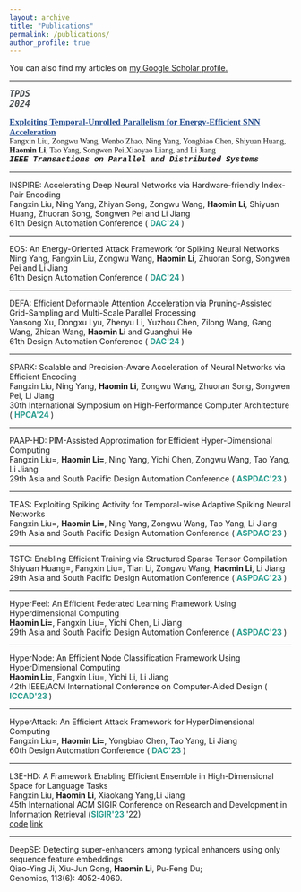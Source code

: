 ```yaml
---
layout: archive
title: "Publications"
permalink: /publications/
author_profile: true
---
```


You can also find my articles on <u><a href="https://scholar.google.com/citations?hl=zh-CN&user=635o82sAAAAJ">my Google Scholar profile</a>.</u>

--------



<!-- <code style="font-family: Georgia, serif; color: #494e52; background-color: #fafafa;">TPDS24</code> -->
<code style="font-style:italic; color: #494e52; background-color: #fafafa; font-size: 1.1em;"><b>TPDS 2024</b></code>
<!-- <code style="font-style:italic; color: #494e52; background-color: #fafafa; font-size: 1.25em;">TPDS 2024</code> -->
<a href="https://www.computer.org/csdl/journal/td/5555/01/10561563/1XSjAqPAVEs" style="color: #224b8d; font-family: Georgia, serif; font-size: 1.1em;"><strong>
  Exploiting Temporal-Unrolled Parallelism for Energy-Efficient SNN Acceleration</strong>
</a>
<br>
<span style="font-family: Georgia, serif; ">Fangxin Liu, Zongwu Wang, Wenbo Zhao, Ning Yang, Yongbiao Chen, Shiyuan Huang, <strong>Haomin Li</strong>, Tao Yang, Songwen Pei,Xiaoyao Liang, and Li Jiang
</span>
<br>
<span style="font-family: 'Courier New', Courier, monospace; font-style:italic; transform:rotate(-20deg); "><strong>
IEEE Transactions on Parallel and Distributed Systems</strong>
</span>

--------

INSPIRE: Accelerating Deep Neural Networks via Hardware-friendly Index-Pair Encoding
<br>
Fangxin Liu, Ning Yang, Zhiyan Song, Zongwu Wang, **Haomin Li**, Shiyuan Huang, Zhuoran Song, Songwen Pei and Li Jiang
<br>
61th Design Automation Conference ( <b><font color="#2a9d8f">DAC'24 </font></b> )

--------

EOS: An Energy-Oriented Attack Framework for Spiking Neural Networks
<br>
Ning Yang, Fangxin Liu, Zongwu Wang, **Haomin Li**, Zhuoran Song, Songwen Pei and Li Jiang
<br>
61th Design Automation Conference ( <b><font color="#2a9d8f">DAC'24 </font></b> )

--------

DEFA: Efficient Deformable Attention Acceleration via Pruning-Assisted Grid-Sampling and Multi-Scale Parallel Processing
<br>
Yansong Xu, Dongxu Lyu, Zhenyu Li, Yuzhou Chen, Zilong Wang, Gang Wang, Zhican Wang, **Haomin Li** and Guanghui He
<br>
61th Design Automation Conference ( <b><font color="#2a9d8f">DAC'24 </font></b> )

--------

SPARK: Scalable and Precision-Aware Acceleration of Neural Networks via Efficient Encoding
<br>
Fangxin Liu, Ning Yang, **Haomin Li**, Zongwu Wang, Zhuoran Song, Songwen Pei, Li Jiang
<br>
30th International Symposium on High-Performance Computer Architecture ( <b><font color="#2a9d8f">HPCA'24 </font></b> )

--------

PAAP-HD: PIM-Assisted Approximation for Efficient Hyper-Dimensional Computing
<br>
Fangxin Liu=, **Haomin Li=**, Ning Yang, Yichi Chen, Zongwu Wang, Tao Yang, Li Jiang
<br>
29th Asia and South Pacific Design Automation Conference ( <b><font color="#2a9d8f">ASPDAC'23 </font></b> )

--------

TEAS: Exploiting Spiking Activity for Temporal-wise Adaptive Spiking Neural Networks
<br>
Fangxin Liu=, **Haomin Li=**, Ning Yang, Zongwu Wang, Tao Yang, Li Jiang
<br>
29th Asia and South Pacific Design Automation Conference ( <b><font color="#2a9d8f">ASPDAC'23 </font></b> )

--------

TSTC: Enabling Efficient Training via Structured Sparse Tensor Compilation
<br>
Shiyuan Huang=, Fangxin Liu=, Tian Li, Zongwu Wang, **Haomin Li**, Li Jiang
<br>
29th Asia and South Pacific Design Automation Conference ( <b><font color="#2a9d8f">ASPDAC'23 </font></b> )

--------

HyperFeel: An Efficient Federated Learning Framework Using Hyperdimensional Computing
<br>
**Haomin Li=**, Fangxin Liu=, Yichi Chen, Li Jiang
<br>
29th Asia and South Pacific Design Automation Conference ( <b><font color="#2a9d8f">ASPDAC'23 </font></b> )

--------

HyperNode: An Efficient Node Classification Framework Using HyperDimensional Computing
<br>
**Haomin Li=**, Fangxin Liu=, Yichi Li, Li Jiang
<br>
42th IEEE/ACM International Conference on Computer-Aided Design ( <b><font color="#2a9d8f">ICCAD'23 </font></b> )

--------

HyperAttack: An Efficient Attack Framework for HyperDimensional Computing
<br>
Fangxin Liu=, **Haomin Li=**, Yongbiao Chen, Tao Yang, Li Jiang
<br>
60th Design Automation Conference ( <b><font color="#2a9d8f">DAC'23 </font></b> )

--------

L3E-HD: A Framework Enabling Efficient Ensemble in High-Dimensional Space for Language Tasks
<br>
Fangxin Liu, **Haomin Li**, Xiaokang Yang,Li Jiang
<br>
45th International ACM SIGIR Conference on Research and Development in Information Retrieval (<b><font color="#2a9d8f">SIGIR'23 </font></b>'22)
<br>
[code](https://github.com/MXHX7199/SIGIR22-EnsembleHDC)
[link](https://dl.acm.org/doi/abs/10.1145/3477495.3531761)

--------

DeepSE: Detecting super-enhancers among typical enhancers using only sequence feature embeddings
<br>
Qiao-Ying Ji, Xiu-Jun Gong, **Haomin Li**, Pu-Feng Du; 
<br>
Genomics, 113(6): 4052-4060.

<!-- {% for post in site.publications reversed %}
  {% include archive-single.html %}
{% endfor %} -->
